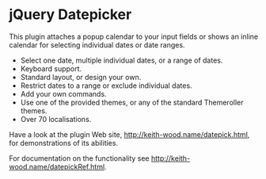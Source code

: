 jQuery Datepicker
=================

This plugin attaches a popup calendar to your input fields or shows an inline calendar for selecting individual dates or date ranges.

* Select one date, multiple individual dates, or a range of dates.
* Keyboard support.
* Standard layout, or design your own.
* Restrict dates to a range or exclude individual dates.
* Add your own commands.
* Use one of the provided themes, or any of the standard Themeroller themes.
* Over 70 localisations.

Have a look at the plugin Web site, http://keith-wood.name/datepick.html, for demonstrations of its abilities.

For documentation on the functionality see http://keith-wood.name/datepickRef.html.
